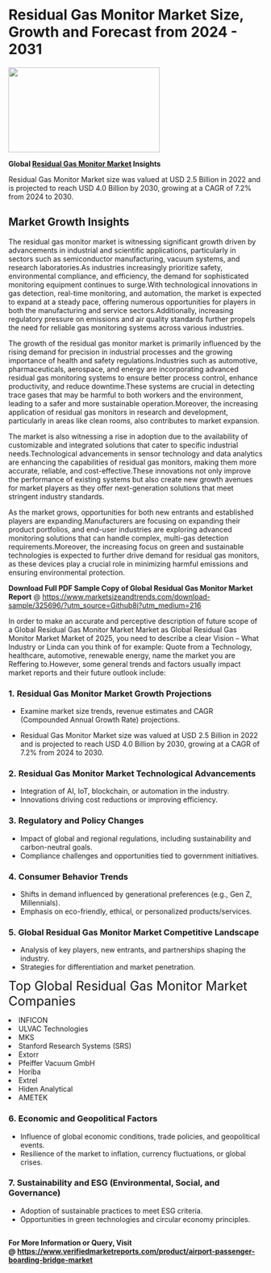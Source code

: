 <H1>Residual Gas Monitor Market Size, Growth and Forecast from 2024 - 2031</H1><img class="aligncenter size-medium wp-image-584254" src="https://thirdeyenews.in/wp-content/uploads/2024/09/Global-Market-Research-300x168.jpeg" alt="" width="300" height="168" /><p><strong>Global&nbsp;<a href="https://www.marketsizeandtrends.com/download-sample/325696/?utm_source=Github8j?utm_medium=216">Residual Gas Monitor Market</a> Insights</strong></p><p>Residual Gas Monitor Market size was valued at USD 2.5 Billion in 2022 and is projected to reach USD 4.0 Billion by 2030, growing at a CAGR of 7.2% from 2024 to 2030.</p><p><h2>Market Growth Insights</h2> <p>The residual gas monitor market is witnessing significant growth driven by advancements in industrial and scientific applications, particularly in sectors such as semiconductor manufacturing, vacuum systems, and research laboratories.As industries increasingly prioritize safety, environmental compliance, and efficiency, the demand for sophisticated monitoring equipment continues to surge.With technological innovations in gas detection, real-time monitoring, and automation, the market is expected to expand at a steady pace, offering numerous opportunities for players in both the manufacturing and service sectors.Additionally, increasing regulatory pressure on emissions and air quality standards further propels the need for reliable gas monitoring systems across various industries.</p> <p>The growth of the residual gas monitor market is primarily influenced by the rising demand for precision in industrial processes and the growing importance of health and safety regulations.Industries such as automotive, pharmaceuticals, aerospace, and energy are incorporating advanced residual gas monitoring systems to ensure better process control, enhance productivity, and reduce downtime.These systems are crucial in detecting trace gases that may be harmful to both workers and the environment, leading to a safer and more sustainable operation.Moreover, the increasing application of residual gas monitors in research and development, particularly in areas like clean rooms, also contributes to market expansion.</p> <p>The market is also witnessing a rise in adoption due to the availability of customizable and integrated solutions that cater to specific industrial needs.Technological advancements in sensor technology and data analytics are enhancing the capabilities of residual gas monitors, making them more accurate, reliable, and cost-effective.These innovations not only improve the performance of existing systems but also create new growth avenues for market players as they offer next-generation solutions that meet stringent industry standards.</p> <p>As the market grows, opportunities for both new entrants and established players are expanding.Manufacturers are focusing on expanding their product portfolios, and end-user industries are exploring advanced monitoring solutions that can handle complex, multi-gas detection requirements.Moreover, the increasing focus on green and sustainable technologies is expected to further drive demand for residual gas monitors, as these devices play a crucial role in minimizing harmful emissions and ensuring environmental protection.</p> <p><span class=""><strong>Download Full PDF Sample Copy of Global Residual Gas Monitor Market Report</strong> @ <a href="https://www.marketsizeandtrends.com/download-sample/325696/?utm_source=Github8j?utm_medium=216" target="_blank">https://www.marketsizeandtrends.com/download-sample/325696/?utm_source=Github8j?utm_medium=216</a></span></p><p>In order to make an accurate and perceptive description of future scope of a Global&nbsp;Residual Gas Monitor Market Market as Global&nbsp;Residual Gas Monitor Market Market of 2025, you need to describe a clear Vision &ndash; What Industry or Linda can you think of for example: Quote from a Technology, healthcare, automotive, renewable energy, name the market you are Reffering to.However, some general trends and factors usually impact market reports and their future outlook include:</p><h3>1.&nbsp;<strong>Residual Gas Monitor Market Growth Projections</strong></h3><ul><li>Examine market size trends, revenue estimates and CAGR (Compounded Annual Growth Rate) projections.</li><li><p>Residual Gas Monitor Market size was valued at USD 2.5 Billion in 2022 and is projected to reach USD 4.0 Billion by 2030, growing at a CAGR of 7.2% from 2024 to 2030.</p></li></ul><h3>2.&nbsp;<strong>Residual Gas Monitor Market Technological Advancements</strong></h3><ul><li>Integration of AI, IoT, blockchain, or automation in the industry.</li><li>Innovations driving cost reductions or improving efficiency.</li></ul><h3>3.&nbsp;<strong>Regulatory and Policy Changes</strong></h3><ul><li>Impact of global and regional regulations, including sustainability and carbon-neutral goals.</li><li>Compliance challenges and opportunities tied to government initiatives.</li></ul><h3>4.&nbsp;<strong>Consumer Behavior Trends</strong></h3><ul><li>Shifts in demand influenced by generational preferences (e.g., Gen Z, Millennials).</li><li>Emphasis on eco-friendly, ethical, or personalized products/services.</li></ul><h3>5.&nbsp;<strong>Global Residual Gas Monitor Market Competitive Landscape</strong></h3><ul><li>Analysis of key players, new entrants, and partnerships shaping the industry.</li><li>Strategies for differentiation and market penetration.</li></ul><p data-pm-slice="1 1 []"><span style="color: inherit; font-family: inherit; font-size: 25px;">Top Global Residual Gas Monitor Market Companies</span></p><div class="" data-test-id=""><p><li>INFICON</li><li> ULVAC Technologies</li><li> MKS</li><li> Stanford Research Systems (SRS)</li><li> Extorr</li><li> Pfeiffer Vacuum GmbH</li><li> Horiba</li><li> Extrel</li><li> Hiden Analytical</li><li> AMETEK</li></p></div><h3>6.&nbsp;<strong>Economic and Geopolitical Factors</strong></h3><ul><li>Influence of global economic conditions, trade policies, and geopolitical events.</li><li>Resilience of the market to inflation, currency fluctuations, or global crises.</li></ul><h3>7.&nbsp;<strong>Sustainability and ESG (Environmental, Social, and Governance)</strong></h3><ul><li>Adoption of sustainable practices to meet ESG criteria.</li><li>Opportunities in green technologies and circular economy principles.</li></ul><h2><strong style="font-size: 14px;">For More Information or Query, Visit @&nbsp;</strong><a style="background-color: #ffffff; font-size: 14px;" href="https://www.marketsizeandtrends.com/report/residual-gas-monitor-market/" target="_blank">https://www.verifiedmarketreports.com/product/airport-passenger-boarding-bridge-market</a></h2>